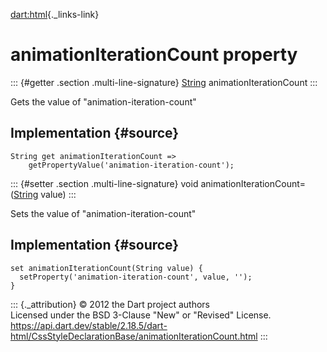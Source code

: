 [dart:html](../../dart-html/dart-html-library){._links-link}

animationIterationCount property
================================

::: {#getter .section .multi-line-signature}
[String](../../dart-core/string-class) animationIterationCount
:::

Gets the value of \"animation-iteration-count\"

Implementation {#source}
--------------

``` {.language-dart data-language="dart"}
String get animationIterationCount =>
    getPropertyValue('animation-iteration-count');
```

::: {#setter .section .multi-line-signature}
void animationIterationCount=([String](../../dart-core/string-class)
value)
:::

Sets the value of \"animation-iteration-count\"

Implementation {#source}
--------------

``` {.language-dart data-language="dart"}
set animationIterationCount(String value) {
  setProperty('animation-iteration-count', value, '');
}
```

::: {._attribution}
© 2012 the Dart project authors\
Licensed under the BSD 3-Clause \"New\" or \"Revised\" License.\
<https://api.dart.dev/stable/2.18.5/dart-html/CssStyleDeclarationBase/animationIterationCount.html>
:::
